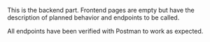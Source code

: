 This is the backend part. Frontend pages are empty but have the description of planned behavior and endpoints to be called.

All endpoints have been verified with Postman to work as expected.